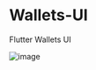# Wallets-UI
Flutter Wallets UI

![image](https://github.com/user-attachments/assets/ba83e904-41e5-47a1-922b-05694044e8fe)
